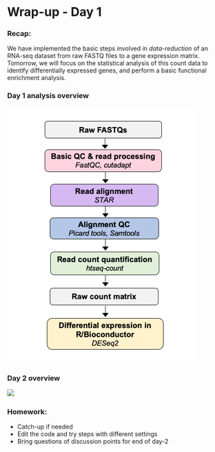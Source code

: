 # Wrap-up - Day 1 

### Recap: 
We have implemented the basic steps involved in *data-reduction* of an RNA-seq dataset from raw FASTQ files to a gene expression matrix. Tomorrow, we will focus on the statistical analysis of this count data to identify differentially expressed genes, and perform a basic functional enrichment analysis. 

### Day 1 analysis overview
![](../figures/analysis_overview.png)

### Day 2 overview
![](../figures/day2_summary.png)

### Homework: 
- Catch-up if needed
- Edit the code and try steps with different settings 
- Bring questions of discussion points for end of day-2
